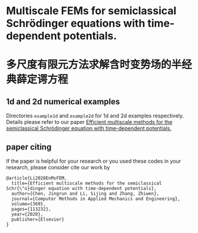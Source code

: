 # Multiscale FEMs for semiclassical Schrödinger equations with time-dependent potentials.
# 多尺度有限元方法求解含时变势场的半经典薛定谔方程

## 1d and 2d numerical examples
Directories `example1d` and `example2d` for 1d and 2d examples respectively. Details please refer to our paper [Efficient multiscale methods for the semiclassical Schrödinger equation with time-dependent potentials.](https://doi.org/10.1016/j.cma.2020.113232) <br>

## paper citing
If the paper is helpful for your research or you used these codes in your research, please consider cite our work by
```
@article{Li2020EnMsFEM,
  title={Efficient multiscale methods for the semiclassical Schr{\"o}dinger equation with time-dependent potentials},
  author={Chen, Jingrun and Li, Sijing and Zhang, Zhiwen},
  journal={Computer Methods in Applied Mechanics and Engineering},
  volume={369},
  pages={113232},
  year={2020},
  publisher={Elsevier}
}
```
